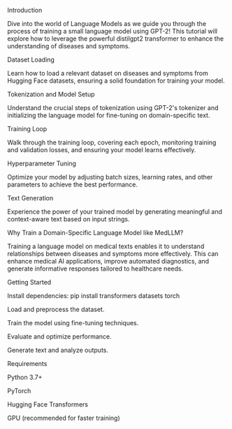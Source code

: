 Introduction

Dive into the world of Language Models as we guide you through the process of training a small language model using GPT-2! This tutorial will explore how to leverage the powerful distilgpt2 transformer to enhance the understanding of diseases and symptoms.

Dataset Loading

Learn how to load a relevant dataset on diseases and symptoms from Hugging Face datasets, ensuring a solid foundation for training your model.

Tokenization and Model Setup

Understand the crucial steps of tokenization using GPT-2's tokenizer and initializing the language model for fine-tuning on domain-specific text.

Training Loop

Walk through the training loop, covering each epoch, monitoring training and validation losses, and ensuring your model learns effectively.

Hyperparameter Tuning

Optimize your model by adjusting batch sizes, learning rates, and other parameters to achieve the best performance.

Text Generation

Experience the power of your trained model by generating meaningful and context-aware text based on input strings.

Why Train a Domain-Specific Language Model like MedLLM?

Training a language model on medical texts enables it to understand relationships between diseases and symptoms more effectively. This can enhance medical AI applications, improve automated diagnostics, and generate informative responses tailored to healthcare needs.

Getting Started

Install dependencies: pip install transformers datasets torch

Load and preprocess the dataset.

Train the model using fine-tuning techniques.

Evaluate and optimize performance.

Generate text and analyze outputs.

Requirements

Python 3.7+

PyTorch

Hugging Face Transformers

GPU (recommended for faster training)
